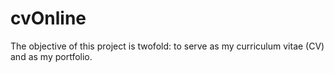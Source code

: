 # cvOnline
The objective of this project is twofold: to serve as my curriculum vitae (CV) and as my portfolio.
